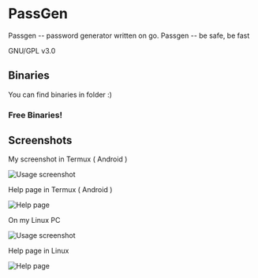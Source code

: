 # PassGen
Passgen -- password generator written on go. Passgen -- be safe, be fast

GNU/GPL v3.0

## Binaries
You can find binaries in folder :)
### Free Binaries!

## Screenshots
My screenshot in Termux ( Android )

![Usage screenshot](https://x0.at/FKde.jpg)

Help page in Termux ( Android )

![Help page](https://x0.at/K2Vz.jpg)

On my Linux PC

![Usage screenshot](https://x0.at/y4Oz.png)

Help page in Linux

![Help page](https://x0.at/eNQ4.png)
